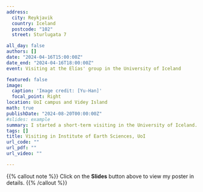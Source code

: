 ```yaml
---
address:
  city: Reykjavik
  country: Iceland
  postcode: "102"
  street: Sturlugata 7 

all_day: false
authors: []
date: "2024-04-16T15:00:00Z"
date_end: "2024-04-16T18:00:00Z"
event: Visiting at the Elías' group in the University of Iceland

featured: false
image:
  caption: 'Image credit: [Yu-Han]'
  focal_point: Right
location: UoI campus and Videy Island
math: true
publishDate: "2024-08-20T00:00:00Z"
#slides: example
summary: I started a short-term visiting in the University of Iceland. Looking forward to the experience and ouput achieved in this journey.
tags: []
title: Visiting in Institute of Earth Sciences, UoI
url_code: ""
url_pdf: ""
url_video: ""

---
```


{{% callout note %}}
Click on the **Slides** button above to view my poster in details.
{{% /callout %}}

